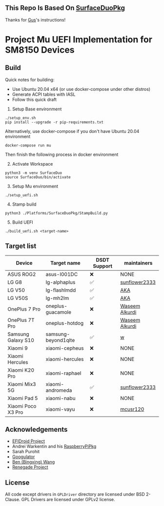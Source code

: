 ## This Repo Is Based On [SurfaceDuoPkg](https://github.com/Woa-Project/SurfaceDuoPkg/)

Thanks for [Gus](https://github.com/gus33000)'s instructions!

# Project Mu UEFI Implementation for SM8150 Devices

## Build

Quick notes for building:

- Use Ubuntu 20.04 x64 (or use docker-compose under other distros)
- Generate ACPI tables with IASL
- Follow this quick draft

1. Setup Base environment

```
./setup_env.sh
pip install --upgrade -r pip-requirements.txt
```

Alternatively, use docker-compose if you don't have Ubuntu 20.04 environment

```
docker-compose run mu
```

Then finish the following process in docker environment

2. Activate Workspace

```
python3 -m venv SurfaceDuo
source SurfaceDuo/bin/activate
```

3. Setup Mu environment

```
./setup_uefi.sh
```

4. Stamp build
```
python3 ./Platforms/SurfaceDuoPkg/StampBuild.py
```

5. Build UEFI

```
./build_uefi.sh <target-name>
```

## Target list

| Device             | Target name         | DSDT Support | maintainers                                        |
| ------------------ | ------------------- | ------------ | -------------------------------------------------- |
| ASUS ROG2          | asus-I001DC         | ❌           | NONE                                               |
| LG G8              | lg-alphaplus        | ✅           | [sunflower2333](https://github.com/sunflower2333)  |
| LG V50             | lg-flashlmdd        | ✅           | [AKA](https://github.com/AKAsaliza)                |
| LG V50S            | lg-mh2lm            | ✅           | [AKA](https://github.com/AKAsaliza)                |
| OnePlus 7 Pro      | oneplus-guacamole   | ❌           | [Waseem Alkurdi](https://github.com/WaseemAlkurdi) |
| OnePlus 7T Pro     | oneplus-hotdog      | ❌           | [Waseem Alkurdi](https://github.com/WaseemAlkurdi) |
| Samsung Galaxy S10 | samsung-beyond1qlte | ✅           | [w](https://github.com/Idonotkno)                  |
| Xiaomi 9           | xiaomi-cepheus      | ❌           | NONE                                               |
| Xiaomi Hercules    | xiaomi-hercules     | ❌           | NONE                                               |
| Xiaomi K20 Pro     | xiaomi-raphael      | ❌           | NONE                                               |
| Xiaomi Mix3 5G     | xiaomi-andromeda    | ✅           | [sunflower2333](https://github.com/sunflower2333)  |
| Xiaomi Pad 5       | xiaomi-nabu         | ❌           | NONE                                               |
| Xiaomi Poco X3 Pro | xiaomi-vayu         | ❌           | [mcusr120](https://github.com/mcusr120)            |

## Acknowledgements

- [EFIDroid Project](http://efidroid.org)
- Andrei Warkentin and his [RaspberryPiPkg](https://github.com/andreiw/RaspberryPiPkg)
- Sarah Purohit
- [Googulator](https://github.com/Googulator/)
- [Ben (Bingxing) Wang](https://github.com/imbushuo/)
- [Renegade Project](https://github.com/edk2-porting/)

## License

All code except drivers in `GPLDriver` directory are licensed under BSD 2-Clause.
GPL Drivers are licensed under GPLv2 license.
